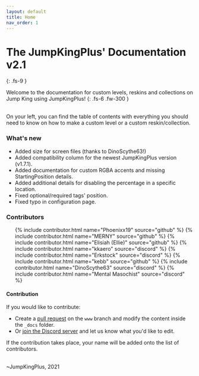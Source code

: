 ```yaml
---
layout: default
title: Home
nav_order: 1
---
```


# The JumpKingPlus' Documentation **v2.1**
{: .fs-9 }

Welcome to the documentation for custom levels, reskins and collections on Jump King using JumpKingPlus!
{: .fs-6 .fw-300 }

<br>On your left, you can find the table of contents with everything you should need to know on how to make a custom level or a custom reskin/collection. <!-- <a class="button transparent small" href="https://raw.githubusercontent.com/JumpKingPlus/JumpKingPlus.github.io/www/workshop/files/documentation.pdf" title="Saves as a .pdf file"><ion-icon name="cloud-download"></ion-icon> Save documentation</a> (Not recommended, not updated since May 10 2021) -->

### What's new
- Added size for screen files (thanks to DinoScythe63!)
- Added compatibility column for the newest JumpKingPlus version (v1.7.1).
- Added documentation for custom RGBA accents and missing StartingPosition details.
- Added additional details for disabling the percentage in a specific location.
- Fixed optional/required tags' position.
- Fixed typo in configuration page.<!-- more -->

### Contributors

<ul class="contributors">
    {% include contributor.html name="Phoenixx19" source="github" %}
    {% include contributor.html name="MERNY" source="github" %}
    {% include contributor.html name="Elisiah (Ellie)" source="github" %}
    {% include contributor.html name="kkaero" source="discord" %}
    {% include contributor.html name="Erkstock" source="discord" %}
    {% include contributor.html name="kebb" source="github" %}
    {% include contributor.html name="DinoScythe63" source="discord" %}
    {% include contributor.html name="Mental Masochist" source="discord" %}
</ul>

#### Contribution

If you would like to contribute:
- Create a [pull request](https://github.com/JumpKingPlus/JumpKingPlus/pulls) on the `www` branch and modify the content inside the `_docs` folder.
- Or [join the Discord server](https://discord.gg/dUk9FPDNVq) and let us know what you'd like to edit.

If the contribution takes place, your name will be added onto the list of contributors.

<br>
~JumpKingPlus, 2021

